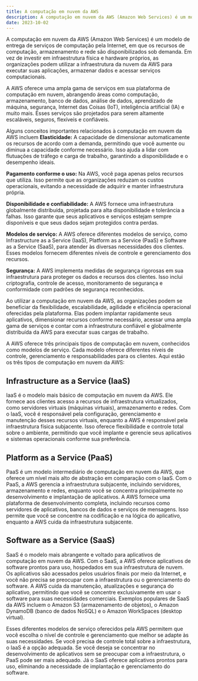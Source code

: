 ```yaml
---
title: A computação em nuvem da AWS
description: A computação em nuvem da AWS (Amazon Web Services) é um modelo de entrega de serviços de computação pela Internet, em que os recursos de computação, armazenamento e rede são disponibilizados sob demanda.
date: 2023-10-02
---
```



A computação em nuvem da AWS (Amazon Web Services) é um modelo de entrega de serviços de computação pela Internet, em que os recursos de computação, armazenamento e rede são disponibilizados sob demanda. Em vez de investir em infraestrutura física e hardware próprios, as organizações podem utilizar a infraestrutura da nuvem da AWS para executar suas aplicações, armazenar dados e acessar serviços computacionais.

A AWS oferece uma ampla gama de serviços em sua plataforma de computação em nuvem, abrangendo áreas como computação, armazenamento, banco de dados, análise de dados, aprendizado de máquina, segurança, Internet das Coisas (IoT), inteligência artificial (IA) e muito mais. Esses serviços são projetados para serem altamente escaláveis, seguros, flexíveis e confiáveis.

Alguns conceitos importantes relacionados à computação em nuvem da AWS incluem
**Elasticidade:** A capacidade de dimensionar automaticamente os recursos de acordo com a demanda, permitindo que você aumente ou diminua a capacidade conforme necessário. Isso ajuda a lidar com flutuações de tráfego e carga de trabalho, garantindo a disponibilidade e o desempenho ideais.

**Pagamento conforme o uso:** Na AWS, você paga apenas pelos recursos que utiliza. Isso permite que as organizações reduzam os custos operacionais, evitando a necessidade de adquirir e manter infraestrutura própria.

**Disponibilidade e confiabilidade:** A AWS fornece uma infraestrutura globalmente distribuída, projetada para alta disponibilidade e tolerância a falhas. Isso garante que seus aplicativos e serviços estejam sempre disponíveis e que seus dados sejam protegidos contra perdas.

**Modelos de serviço:** A AWS oferece diferentes modelos de serviço, como Infrastructure as a Service (IaaS), Platform as a Service (PaaS) e Software as a Service (SaaS), para atender às diversas necessidades dos clientes. Esses modelos fornecem diferentes níveis de controle e gerenciamento dos recursos.

**Segurança:** A AWS implementa medidas de segurança rigorosas em sua infraestrutura para proteger os dados e recursos dos clientes. Isso inclui criptografia, controle de acesso, monitoramento de segurança e conformidade com padrões de segurança reconhecidos.

Ao utilizar a computação em nuvem da AWS, as organizações podem se beneficiar da flexibilidade, escalabilidade, agilidade e eficiência operacional oferecidas pela plataforma. Elas podem implantar rapidamente seus aplicativos, dimensionar recursos conforme necessário, acessar uma ampla gama de serviços e contar com a infraestrutura confiável e globalmente distribuída da AWS para executar suas cargas de trabalho.

A AWS oferece três principais tipos de computação em nuvem, conhecidos como modelos de serviço. Cada modelo oferece diferentes níveis de controle, gerenciamento e responsabilidades para os clientes. Aqui estão os três tipos de computação em nuvem da AWS:

## Infrastructure as a Service (IaaS)

IaaS é o modelo mais básico de computação em nuvem da AWS. Ele fornece aos clientes acesso a recursos de infraestrutura virtualizados, como servidores virtuais (máquinas virtuais), armazenamento e redes. Com o IaaS, você é responsável pela configuração, gerenciamento e manutenção desses recursos virtuais, enquanto a AWS é responsável pela infraestrutura física subjacente. Isso oferece flexibilidade e controle total sobre o ambiente, permitindo que você implante e gerencie seus aplicativos e sistemas operacionais conforme sua preferência.

## Platform as a Service (PaaS)

PaaS é um modelo intermediário de computação em nuvem da AWS, que oferece um nível mais alto de abstração em comparação com o IaaS. Com o PaaS, a AWS gerencia a infraestrutura subjacente, incluindo servidores, armazenamento e redes, enquanto você se concentra principalmente no desenvolvimento e implantação de aplicativos. A AWS fornece uma plataforma de desenvolvimento completa, incluindo recursos como servidores de aplicativos, bancos de dados e serviços de mensagens. Isso permite que você se concentre na codificação e na lógica do aplicativo, enquanto a AWS cuida da infraestrutura subjacente.

## Software as a Service (SaaS)

SaaS é o modelo mais abrangente e voltado para aplicativos de computação em nuvem da AWS. Com o SaaS, a AWS oferece aplicativos de software prontos para uso, hospedados em sua infraestrutura de nuvem. Os aplicativos são acessados pelos usuários finais por meio da Internet, e você não precisa se preocupar com a infraestrutura ou o gerenciamento do software. A AWS cuida da manutenção, atualizações e segurança do aplicativo, permitindo que você se concentre exclusivamente em usar o software para suas necessidades comerciais. Exemplos populares de SaaS da AWS incluem o Amazon S3 (armazenamento de objetos), o Amazon DynamoDB (banco de dados NoSQL) e o Amazon WorkSpaces (desktop virtual).

Esses diferentes modelos de serviço oferecidos pela AWS permitem que você escolha o nível de controle e gerenciamento que melhor se adapte às suas necessidades. Se você precisa de controle total sobre a infraestrutura, o IaaS é a opção adequada. Se você deseja se concentrar no desenvolvimento de aplicativos sem se preocupar com a infraestrutura, o PaaS pode ser mais adequado. Já o SaaS oferece aplicativos prontos para uso, eliminando a necessidade de implantação e gerenciamento do software.
